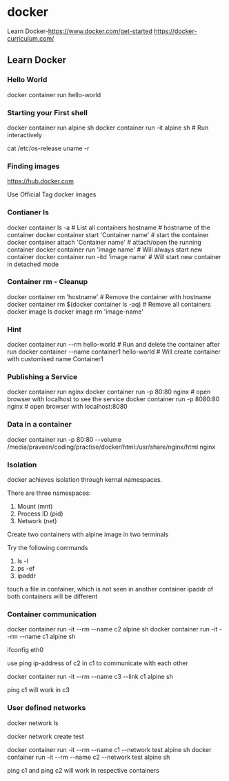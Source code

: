 # docker
Learn Docker-https://www.docker.com/get-started
https://docker-curriculum.com/

## Learn Docker

### Hello World
docker container run hello-world

### Starting your First shell

docker container run alpine sh
docker container run -it alpine sh    # Run interactively

cat /etc/os-release
uname -r

### Finding images

https://hub.docker.com

Use Official Tag docker images

### Contianer ls

docker container ls -a # List all containers
hostname # hostname of the container
docker container start 'Container name' # start the container
docker container attach 'Container name' # attach/open the running container
docker container run 'image name' # Will always start new container
docker container run -itd 'image name' # Will start new container in detached mode

### Container rm - Cleanup

docker container rm 'hostname'  # Remove the container with hostname
docker container rm $(docker container ls -aq) # Remove all containers
docker image ls
docker image rm 'image-name' 

### Hint

docker container run --rm hello-world  # Run and delete the container after run
docker container --name container1 hello-world # Will create container with customised name Container1

### Publishing a Service

docker container run nginx
docker container run -p 80:80 nginx # open browser with localhost to see the service
docker container run -p 8080:80 nginx # open browser with localhost:8080

### Data in a container

docker container run -p 80:80 --volume /media/praveen/coding/practise/docker/html:/usr/share/nginx/html nginx

### Isolation

docker achieves isolation through kernal namespaces.

There are three namespaces:
1. Mount (mnt)
2. Process ID (pid)
3. Network (net)

Create two containers with alpine image in two terminals

Try the following commands

1. ls -l
2. ps -ef
3. ipaddr

touch a file in container, which is not seen in another container
ipaddr of both containers will be different

### Container communication
docker container run -it --rm --name c2 alpine sh
docker container run -it --rm --name c1 alpine sh

ifconfig eth0

use ping ip-address of c2 in c1 to communicate with each other

docker container run -it --rm --name c3 --link c1 alpine sh

ping c1 will work in c3

### User defined networks

docker network ls

docker network create test

docker container run -it --rm --name c1 --network test alpine sh
docker container run -it --rm --name c2 --network test alpine sh

ping c1 and ping c2 will work in respective containers
